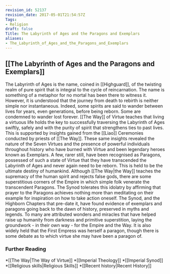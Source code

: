 ```yaml
---
revision_id: 52137
revision_date: 2017-05-01T21:54:57Z
Tags:
- Religion
draft: false
Title: The Labyrinth of Ages and the Paragons and Exemplars
aliases:
- The_Labyrinth_of_Ages_and_the_Paragons_and_Exemplars
---
```

## [[The Labyrinth of Ages and the Paragons and Exemplars]]
The Labyrinth of Ages is the name, coined in [[Highguard]], of the twisting realm of pure spirit that is integral to the cycle of reincarnation. The name is something of a metaphor for no mortal has been there to witness it. However, it is understood that the journey from death to rebirth is neither simple nor instantaneous. Indeed, some spirits are said to wander between lives for years, even generations, before being reborn. Some are condemned to wander lost forever.
[[The Way]] of Virtue teaches that living a virtuous life holds the key to successfully traversing the Labyrinth of Ages swiftly, safely and with the purity of spirit that strengthens ties to past lives. This is supported by insights gained from the [[Liao]] Ceremonies conducted by priests of [[The Way]]. These same insights revealed the nature of the Seven Virtues and the presence of powerful individuals throughout history who have burned with Virtue and been legendary heroes known as Exemplars. A few, rarer still, have been recognised as Paragons, possessed of such a state of Virtue that they have transcended the Labyrinth of Ages and never again need to be reborn. This is held to be the ultimate destiny of humankind.
Although [[The Way|the Way]] teaches the supremacy of the human spirit and rejects false gods, there are some superstitious corners of the Empire in which simple folk venerate the transcendent Paragons. The Synod tolerates this idolatry by affirming that prayer to the Paragons achieves nothing more than meditating on their example for inspiration on how to take action oneself.
The Synod, and the Highborn Chapters that pre-date it, have found evidence of exemplars and paragons going back to the dawn of history, preserved in myths and legends. To many are attributed wonders and miracles that have helped raise up humanity from darkness and primitive superstition, laying the groundwork - in their own way - for the Empire and the Way. It is also widely held that the First Empress was herself a paragon, though there is some debate as to which virtue she may have been a paragon of.
### Further Reading
*[[The Way|The Way of Virtue]]
*[[Imperial Theology]]
*[[Imperial Synod]]
*[[Religious skills|Religious Skills]]
*[[Recent history|Recent History]]